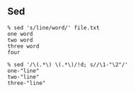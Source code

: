 ## Sed

```
% sed 's/line/word/' file.txt
one word
two word
three word
four
```

```
% sed '/\(.*\) \(.*\)/!d; s//\1-"\2"/'
one-"line"
two-"line"
three-"line"
```
